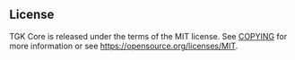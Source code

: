 License
-------

TGK Core is released under the terms of the MIT license. See [COPYING](COPYING) for more
information or see https://opensource.org/licenses/MIT.
